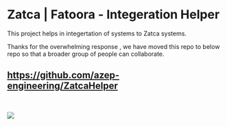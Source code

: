 
# Zatca | Fatoora - Integeration Helper

This project helps in integertation of systems to Zatca systems.

Thanks for the overwhelming response , we have moved this repo to below repo so that a broader group of people can collaborate.

## https://github.com/azep-engineering/ZatcaHelper

<br>

![](https://media.giphy.com/media/KB8C86UMgLDThpt4WT/giphy.gif)




